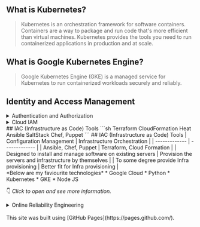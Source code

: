 ## What is Kubernetes?

> Kubernetes is an orchestration framework for software containers. Containers are a way to package and run code that's more efficient than virtual machines. Kubernetes provides the tools you need to run containerized applications in production and at scale.

## What is Google Kubernetes Engine?

> Google Kubernetes Engine (GKE) is a managed service for Kubernetes to run containerized workloads securely and reliably.

## Identity and Access Management
<details>
  <summary>Authentication and Authorization</summary>
  
  <summary>Kubernetes RBAC</summary>
  <summary>Kubernetes Control Plan Security</summary>
  <summary>Pod Security</summary>
  <hr>
</details>
<details>
  <summary>Cloud IAM</summary>
  <hr>
</details>
## IAC (Infrastructure as Code) Tools
```sh
Terraform
CloudFormation
Heat
Ansible
SaltStack
Chef, Puppet
```
## IAC (Infrastructure as Code) Tools
| Configuration Management  | Infrastructure  Orchestration |
| ------------- | ------------- |
| Ansible, Chef, Puppet  | Terraform, Cloud Formation |
| Designed to install and manage software on existing servers  | Provision the servers and infrastructure by themselves  |
| To some degree provide Infra provisioning  | Better fit for Infra provisioning  |

<br>
*Below are my faviourite technologies*
* Google Cloud
* Python
* Kubernetes
  * GKE
* Node JS

:point_down: _Click to open and see more information._

<details>
  <summary>Online Reliability Engineering</summary>

  ### SRE Manager - Experience

  Emoji are fun :sparkles:, :stuck_out_tongue_winking_eye:,  :heart:

  | What you see | What you type |
  | ---------- | ------------ |
  | :heart:    | `:heart:`    |
  | :+1:       | `:+1:`       |
  | :smile:    | `:smile:`    |
  | :sparkles: | `:sparkles:` |
  | :tada:     | `:tada:`     |

  ![image of fuzzy search emojis on GitHub](https://user-images.githubusercontent.com/9906718/34602228-47cab148-f1ff-11e7-91f1-56d0fed702f0.png)
  <hr>
</details>

<br>
This site was built using [GitHub Pages](https://pages.github.com/).
